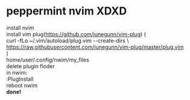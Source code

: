 # peppermint nvim XDXD
install nvim  
install vim plug(https://github.com/junegunn/vim-plug) (  
curl -fLo ~/.vim/autoload/plug.vim --create-dirs \  
    https://raw.githubusercontent.com/junegunn/vim-plug/master/plug.vim  
)  
home/user/.config/nwim/my_files    
delete plugin floder     
in nwim:  
:PlugInstall  
reboot nwim  
**done!**  
